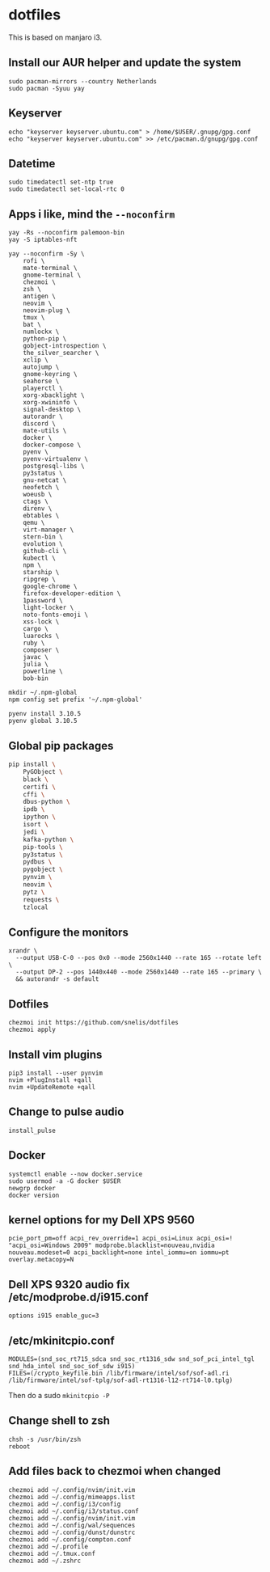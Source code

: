 # dotfiles

This is based on manjaro i3.

## Install our AUR helper and update the system
```
sudo pacman-mirrors --country Netherlands
sudo pacman -Syuu yay
```

## Keyserver
```
echo "keyserver keyserver.ubuntu.com" > /home/$USER/.gnupg/gpg.conf
echo "keyserver keyserver.ubuntu.com" >> /etc/pacman.d/gnupg/gpg.conf
```

## Datetime
```
sudo timedatectl set-ntp true
sudo timedatectl set-local-rtc 0
```

## Apps i like, mind the `--noconfirm`
```
yay -Rs --noconfirm palemoon-bin
yay -S iptables-nft
```


```
yay --noconfirm -Sy \
    rofi \
    mate-terminal \
    gnome-terminal \
    chezmoi \
    zsh \
    antigen \
    neovim \
    neovim-plug \
    tmux \
    bat \
    numlockx \
    python-pip \
    gobject-introspection \
    the_silver_searcher \
    xclip \
    autojump \
    gnome-keyring \
    seahorse \
    playerctl \
    xorg-xbacklight \
    xorg-xwininfo \
    signal-desktop \
    autorandr \
    discord \
    mate-utils \
    docker \
    docker-compose \
    pyenv \
    pyenv-virtualenv \
    postgresql-libs \
    py3status \
    gnu-netcat \
    neofetch \
    woeusb \
    ctags \
    direnv \
    ebtables \
    qemu \
    virt-manager \
    stern-bin \
    evolution \
    github-cli \
    kubectl \
    npm \
    starship \
    ripgrep \
    google-chrome \ 
    firefox-developer-edition \
    1password \
    light-locker \
    noto-fonts-emoji \
    xss-lock \
    cargo \
    luarocks \
    ruby \
    composer \
    javac \
    julia \
    powerline \
    bob-bin
```

```
mkdir ~/.npm-global
npm config set prefix '~/.npm-global'
```
```
pyenv install 3.10.5
pyenv global 3.10.5
```

## Global pip packages

```bash
pip install \
    PyGObject \
    black \
    certifi \
    cffi \
    dbus-python \
    ipdb \
    ipython \
    isort \
    jedi \
    kafka-python \
    pip-tools \
    py3status \
    pydbus \
    pygobject \
    pynvim \
    neovim \
    pytz \
    requests \
    tzlocal 
```



## Configure the monitors
```
xrandr \
  --output USB-C-0 --pos 0x0 --mode 2560x1440 --rate 165 --rotate left \
  --output DP-2 --pos 1440x440 --mode 2560x1440 --rate 165 --primary \
  && autorandr -s default
```

## Dotfiles
```
chezmoi init https://github.com/snelis/dotfiles
chezmoi apply
```

## Install vim plugins
```
pip3 install --user pynvim
nvim +PlugInstall +qall
nvim +UpdateRemote +qall
```

## Change to pulse audio
```
install_pulse
```

## Docker

```
systemctl enable --now docker.service
sudo usermod -a -G docker $USER
newgrp docker
docker version
```

## kernel options for my Dell XPS 9560
```
pcie_port_pm=off acpi_rev_override=1 acpi_osi=Linux acpi_osi=! "acpi_osi=Windows 2009" modprobe.blacklist=nouveau,nvidia nouveau.modeset=0 acpi_backlight=none intel_iommu=on iommu=pt overlay.metacopy=N
```

## Dell XPS 9320 audio fix /etc/modprobe.d/i915.conf
```
options i915 enable_guc=3
```

## /etc/mkinitcpio.conf
```
MODULES=(snd_soc_rt715_sdca snd_soc_rt1316_sdw snd_sof_pci_intel_tgl snd_hda_intel snd_soc_sof_sdw i915)
FILES=(/crypto_keyfile.bin /lib/firmware/intel/sof/sof-adl.ri /lib/firmware/intel/sof-tplg/sof-adl-rt1316-l12-rt714-l0.tplg)
```
Then do a sudo `mkinitcpio -P`

## Change shell to zsh
```
chsh -s /usr/bin/zsh
reboot
```

## Add files back to chezmoi when changed
```
chezmoi add ~/.config/nvim/init.vim
chezmoi add ~/.config/mimeapps.list
chezmoi add ~/.config/i3/config
chezmoi add ~/.config/i3/status.conf
chezmoi add ~/.config/nvim/init.vim
chezmoi add ~/.config/wal/sequences
chezmoi add ~/.config/dunst/dunstrc
chezmoi add ~/.config/compton.conf
chezmoi add ~/.profile
chezmoi add ~/.tmux.conf
chezmoi add ~/.zshrc
```

